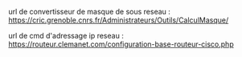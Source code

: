 
url de convertisseur de masque de sous reseau : https://cric.grenoble.cnrs.fr/Administrateurs/Outils/CalculMasque/

url de cmd d'adressage ip reseau : https://routeur.clemanet.com/configuration-base-routeur-cisco.php
